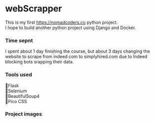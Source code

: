 # webScrapper

This is my first https://nomadcoders.co python project. \
I hope to build another python project using Django and Docker.

### Time sepnt
I spent about 1 day finishing the course, but about 3 days changing the website to scrape from indeed.com to simplyhired.com due to Indeed blocking bots srapping their data.

### Tools used
🔹Flask \
🔹Selenium \
🔹BeautifulSoup4 \
🔹Pico CSS

### Project images
